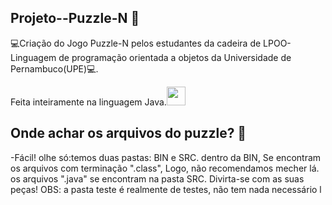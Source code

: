 ## Projeto--Puzzle-N 🧩
💻Criação do Jogo Puzzle-N pelos estudantes da cadeira de LPOO-Linguagem de programação orientada a objetos da Universidade de Pernambuco(UPE)💻.

Feita inteiramente na linguagem Java.<img src="https://cdn.jsdelivr.net/gh/devicons/devicon/icons/java/java-original.svg" width="30" height="30" />

## Onde achar os arquivos do puzzle? 🧩
-Fácil! olhe só:temos duas pastas: BIN e SRC.
dentro da BIN, Se encontram os arquivos com terminação ".class", Logo, não recomendamos mecher lá. os arquivos ".java" se encontram na pasta SRC.
Divirta-se com as suas peças!
OBS: a pasta teste é realmente de testes, não tem nada necessário l

